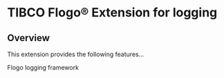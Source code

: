 # TIBCO Flogo® Extension for logging 

## Overview

This extension provides the following features...

Flogo logging framework

